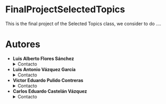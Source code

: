 # FinalProjectSelectedTopics

This is the final project of the Selected Topics class, we consider to do ....

# Autores 
* **Luis Alberto Flores Sánchez** <details>
    <summary> Contacto </summary> 
    <a href="mailto:luis.floressz@udlap.mx" target="_top">luis.floressz@udlap.mx</a>
    </details>
* **Luis Antonio Vázquez García** <details>
    <summary> Contacto </summary> 
    <a href="mailto:luis.vazquezga@udlap.mx" target="_top">luis.vazquezga@udlap.mx</a>
    </details>
* **Victor Eduardo Pulido Contreras** <details>
    <summary> Contacto </summary> 
    <a href="mailto:victor.pulidocs@udlap.mx" target="_top">victor.pulidocs@udlap.mx</a>
    </details>
* **Carlos Eduardo Castelán Vázquez** <details>
    <summary> Contacto </summary> 
    <a href="mailto:carlos.castelanvz@udlap.mx" target="_top">carlos.castelanvz@udlap.mx</a>
    </details>
